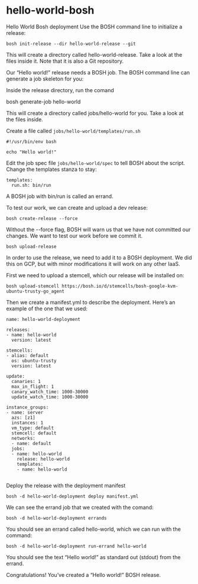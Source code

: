 # hello-world-bosh
Hello World Bosh deployment
Use the BOSH command line to initialize a release:

`bosh init-release --dir hello-world-release --git`

This will create a directory called hello-world-release. Take a look at the files inside it. Note that it is also a Git repository.

Our “Hello world!” release needs a BOSH job. The BOSH command line can generate a job skeleton for you:

Inside the release directory, run the comand

bosh generate-job hello-world

This will create a directory called jobs/hello-world for you. Take a look at the files inside.

Create a file called `jobs/hello-world/templates/run.sh`
```
#!/usr/bin/env bash

echo "Hello world!"
```
Edit the job spec file `jobs/hello-world/spec` to tell BOSH about the script. Change the templates stanza to stay:
```
templates:
  run.sh: bin/run
```
A BOSH job with bin/run is called an errand.

To test our work, we can create and upload a dev release:

`bosh create-release --force`

Without the --force flag, BOSH will warn us that we have not committed our changes. We want to test our work before we commit it.

`bosh upload-release`

In order to use the release, we need to add it to a BOSH deployment. We did this on GCP, but with minor modifications it will work on any other IaaS.

First we need to upload a stemcell, which our release will be installed on:

`bosh upload-stemcell https://bosh.io/d/stemcells/bosh-google-kvm-ubuntu-trusty-go_agent`

Then we create a manifest.yml to describe the deployment. Here’s an example of the one that we used:
```
name: hello-world-deployment

releases:
- name: hello-world
  version: latest

stemcells:
- alias: default
  os: ubuntu-trusty
  version: latest

update:
  canaries: 1
  max_in_flight: 1
  canary_watch_time: 1000-30000
  update_watch_time: 1000-30000

instance_groups:
- name: server
  azs: [z1]
  instances: 1
  vm_type: default
  stemcell: default
  networks:
  - name: default
  jobs:
  - name: hello-world
    release: hello-world
    templates:
    - name: hello-world
      
```
Deploy the release with the deployment manifest

`bosh -d hello-world-deployment deploy manifest.yml`

We can see the errand job that we created with the comand:

`bosh -d hello-world-deployment errands`

You should see an errand called hello-world, which we can run with the command:

`bosh -d hello-world-deployment run-errand hello-world`

You should see the text “Hello world!” as standard out (stdout) from the errand.

Congratulations! You’ve created a “Hello world!” BOSH release. 
